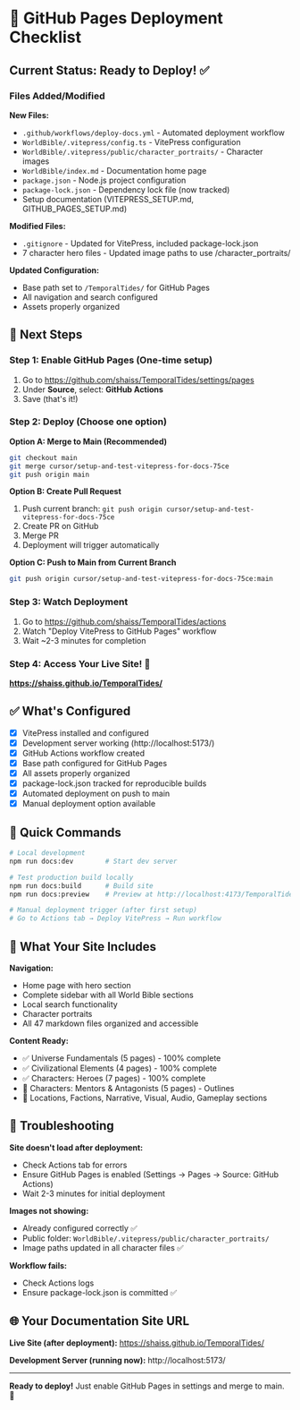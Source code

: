 # 🚀 GitHub Pages Deployment Checklist

## Current Status: Ready to Deploy! ✅

### Files Added/Modified

**New Files:**
- `.github/workflows/deploy-docs.yml` - Automated deployment workflow
- `WorldBible/.vitepress/config.ts` - VitePress configuration
- `WorldBible/.vitepress/public/character_portraits/` - Character images
- `WorldBible/index.md` - Documentation home page
- `package.json` - Node.js project configuration
- `package-lock.json` - Dependency lock file (now tracked)
- Setup documentation (VITEPRESS_SETUP.md, GITHUB_PAGES_SETUP.md)

**Modified Files:**
- `.gitignore` - Updated for VitePress, included package-lock.json
- 7 character hero files - Updated image paths to use /character_portraits/

**Updated Configuration:**
- Base path set to `/TemporalTides/` for GitHub Pages
- All navigation and search configured
- Assets properly organized

## 🎯 Next Steps

### Step 1: Enable GitHub Pages (One-time setup)
1. Go to https://github.com/shaiss/TemporalTides/settings/pages
2. Under **Source**, select: **GitHub Actions**
3. Save (that's it!)

### Step 2: Deploy (Choose one option)

**Option A: Merge to Main (Recommended)**
```bash
git checkout main
git merge cursor/setup-and-test-vitepress-for-docs-75ce
git push origin main
```

**Option B: Create Pull Request**
1. Push current branch: `git push origin cursor/setup-and-test-vitepress-for-docs-75ce`
2. Create PR on GitHub
3. Merge PR
4. Deployment will trigger automatically

**Option C: Push to Main from Current Branch**
```bash
git push origin cursor/setup-and-test-vitepress-for-docs-75ce:main
```

### Step 3: Watch Deployment
1. Go to https://github.com/shaiss/TemporalTides/actions
2. Watch "Deploy VitePress to GitHub Pages" workflow
3. Wait ~2-3 minutes for completion

### Step 4: Access Your Live Site! 🎉
**https://shaiss.github.io/TemporalTides/**

## ✅ What's Configured

- [x] VitePress installed and configured
- [x] Development server working (http://localhost:5173/)
- [x] GitHub Actions workflow created
- [x] Base path configured for GitHub Pages
- [x] All assets properly organized
- [x] package-lock.json tracked for reproducible builds
- [x] Automated deployment on push to main
- [x] Manual deployment option available

## 📝 Quick Commands

```bash
# Local development
npm run docs:dev        # Start dev server

# Test production build locally
npm run docs:build      # Build site
npm run docs:preview    # Preview at http://localhost:4173/TemporalTides/

# Manual deployment trigger (after first setup)
# Go to Actions tab → Deploy VitePress → Run workflow
```

## 🎨 What Your Site Includes

**Navigation:**
- Home page with hero section
- Complete sidebar with all World Bible sections
- Local search functionality
- Character portraits
- All 47 markdown files organized and accessible

**Content Ready:**
- ✅ Universe Fundamentals (5 pages) - 100% complete
- ✅ Civilizational Elements (4 pages) - 100% complete
- ✅ Characters: Heroes (7 pages) - 100% complete
- 📝 Characters: Mentors & Antagonists (5 pages) - Outlines
- 📝 Locations, Factions, Narrative, Visual, Audio, Gameplay sections

## 🔧 Troubleshooting

**Site doesn't load after deployment:**
- Check Actions tab for errors
- Ensure GitHub Pages is enabled (Settings → Pages → Source: GitHub Actions)
- Wait 2-3 minutes for initial deployment

**Images not showing:**
- Already configured correctly ✅
- Public folder: `WorldBible/.vitepress/public/character_portraits/`
- Image paths updated in all character files ✅

**Workflow fails:**
- Check Actions logs
- Ensure package-lock.json is committed ✅

## 🌐 Your Documentation Site URL

**Live Site (after deployment):**
https://shaiss.github.io/TemporalTides/

**Development Server (running now):**
http://localhost:5173/

---

**Ready to deploy!** Just enable GitHub Pages in settings and merge to main. 🚀
